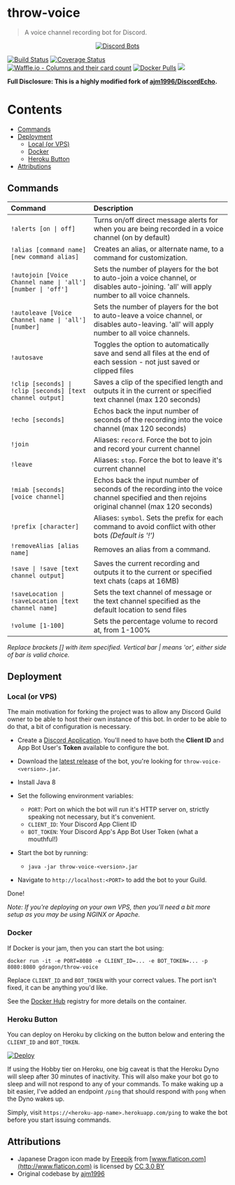 # throw-voice
> A voice channel recording bot for Discord.

<p align="center">
  <a href="https://discordbots.org/bot/338897906524225538">
    <img src="https://discordbots.org/api/widget/338897906524225538.png" alt="Discord Bots" />
  </a>
</p>

[![Build Status](https://travis-ci.org/guacamoledragon/throw-voice.svg?branch=master)](https://travis-ci.org/guacamoledragon/throw-voice)
[![Coverage Status](https://coveralls.io/repos/github/guacamoledragon/throw-voice/badge.svg)](https://coveralls.io/github/guacamoledragon/throw-voice)
[![Waffle.io - Columns and their card count](https://badge.waffle.io/guacamoledragon/throw-voice.svg?columns=all)](https://waffle.io/guacamoledragon/throw-voice)
[![Docker Pulls](https://img.shields.io/docker/pulls/gdragon/throw-voice.svg)](https://hub.docker.com/r/gdragon/throw-voice/)
[![](https://images.microbadger.com/badges/version/gdragon/throw-voice.svg)](https://microbadger.com/images/gdragon/throw-voice "Get your own version badge on microbadger.com")

**Full Disclosure: This is a highly modified fork of [ajm1996/DiscordEcho](https://github.com/ajm1996/DiscordEcho).**


<!-- START doctoc generated TOC please keep comment here to allow auto update -->
<!-- DON'T EDIT THIS SECTION, INSTEAD RE-RUN doctoc TO UPDATE -->
# Contents

- [Commands](#commands)
- [Deployment](#deployment)
  - [Local (or VPS)](#local-or-vps)
  - [Docker](#docker)
  - [Heroku Button](#heroku-button)
- [Attributions](#attributions)

<!-- END doctoc generated TOC please keep comment here to allow auto update -->

## Commands

|                            Command                            |                                                                  Description                                                                   |
|:--------------------------------------------------------------|:-----------------------------------------------------------------------------------------------------------------------------------------------|
| `!alerts [on \| off]`                                         | Turns on/off direct message alerts for when you are being recorded in a voice channel (on by default)                                          |
| `!alias [command name] [new command alias]`                   | Creates an alias, or alternate name, to a command for customization.                                                                           |
| `!autojoin [Voice Channel name \| 'all'] [number \| 'off']`   | Sets the number of players for the bot to auto-join a voice channel, or disables auto-joining. 'all' will apply number to all voice channels.  |
| `!autoleave [Voice Channel name \| 'all'] [number]`           | Sets the number of players for the bot to auto-leave a voice channel, or disables auto-leaving. 'all' will apply number to all voice channels. |
| `!autosave`                                                   | Toggles the option to automatically save and send all files at the end of each session - not just saved or clipped files                       |
| `!clip [seconds] \| !clip [seconds] [text channel output]`    | Saves a clip of the specified length and outputs it in the current or specified text channel (max 120 seconds)                                 |
| `!echo [seconds]`                                             | Echos back the input number of seconds of the recording into the voice channel (max 120 seconds)                                               |
| `!join`                                                       | Aliases: `record`. Force the bot to join and record your current channel                                                                       |
| `!leave`                                                      | Aliases: `stop`. Force the bot to leave it's current channel                                                                                   |
| `!miab [seconds] [voice channel]`                             | Echos back the input number of seconds of the recording into the voice channel specified and then rejoins original channel (max 120 seconds)   |
| `!prefix [character]`                                         | Aliases: `symbol`. Sets the prefix for each command to avoid conflict with other bots _(Default is '!')_                                       |
| `!removeAlias [alias name]`                                   | Removes an alias from a command.                                                                                                               |
| `!save \| !save [text channel output]`                        | Saves the current recording and outputs it to the current or specified text chats (caps at 16MB)                                               |
| `!saveLocation \| !saveLocation [text channel name]`          | Sets the text channel of message or the text channel specified as the default location to send files                                           |
| `!volume [1-100]`                                             | Sets the percentage volume to record at, from 1-100%                                                                                           |

_Replace brackets [] with item specified. Vertical bar | means 'or', either side of bar is valid choice._

## Deployment

### Local (or VPS)

The main motivation for forking the project was to allow any Discord Guild owner to be able to host
their own instance of this bot. In order to be able to do that, a bit of configuration is necessary.

- Create a [Discord Application](https://discordapp.com/developers/application). You'll need to have both the
**Client ID** and App Bot User's **Token** available to configure the bot.
 
- Download the [latest release](https://github.com/guacamoledragon/throw-voice/releases) of
the bot, you're looking for `throw-voice-<version>.jar`.

- Install Java 8

- Set the following environment variables:
  - `PORT`: Port on which the bot will run it's HTTP server on, strictly speaking not necessary,
  but it's convenient.
  - `CLIENT_ID`: Your Discord App Client ID
  - `BOT_TOKEN`: Your Discord App's App Bot User Token (what a mouthful!)

- Start the bot by running:
  - `java -jar throw-voice-<version>.jar`

- Navigate to `http://localhost:<PORT>` to add the bot to your Guild. 

Done!

_Note: If you're deploying on your own VPS, then you'll need a bit more setup as you may be using NGINX or Apache._

### Docker

If Docker is your jam, then you can start the bot using:

    docker run -it -e PORT=8080 -e CLIENT_ID=... -e BOT_TOKEN=... -p 8080:8080 gdragon/throw-voice

Replace `CLIENT_ID` and `BOT_TOKEN` with your correct values. The port isn't fixed, it can be anything you'd like.

See the [Docker Hub](https://hub.docker.com/r/gdragon/throw-voice/) registry for more details on the container.

### Heroku Button

You can deploy on Heroku by clicking on the button below and entering the `CLIENT_ID` and `BOT_TOKEN`.

[![Deploy](https://www.herokucdn.com/deploy/button.svg)](https://heroku.com/deploy)

If using the Hobby tier on Heroku, one big caveat is that the Heroku Dyno will sleep after 30 minutes
of inactivity. This will also make your bot go to sleep and will not respond to any of your commands.
To make waking up a bit easier, I've added an endpoint `/ping` that should respond with `pong` when the
Dyno wakes up.

Simply, visit `https://<heroku-app-name>.herokuapp.com/ping` to wake the bot before you start issuing
commands.

## Attributions

- Japanese Dragon icon made by [Freepik](http://www.freepik.com) from [www.flaticon.com](http://www.flaticon.com) is licensed by [CC 3.0 BY](http://creativecommons.org/licenses/by/3.0/)
- Original codebase by [ajm1996](https://github.com/ajm1996)

